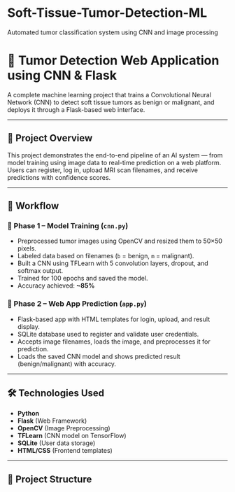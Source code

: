 # Soft-Tissue-Tumor-Detection-ML
Automated tumor classification system using CNN and image processing
# 🧠 Tumor Detection Web Application using CNN & Flask

A complete machine learning project that trains a Convolutional Neural Network (CNN) to detect soft tissue tumors as benign or malignant, and deploys it through a Flask-based web interface.

---

## 🚀 Project Overview

This project demonstrates the end-to-end pipeline of an AI system — from model training using image data to real-time prediction on a web platform. Users can register, log in, upload MRI scan filenames, and receive predictions with confidence scores.

---

## 🔄 Workflow

### 🔹 Phase 1 – Model Training (`cnn.py`)
- Preprocessed tumor images using OpenCV and resized them to 50×50 pixels.
- Labeled data based on filenames (`b` = benign, `m` = malignant).
- Built a CNN using TFLearn with 5 convolution layers, dropout, and softmax output.
- Trained for 100 epochs and saved the model.
- Accuracy achieved: **~85%**

### 🔹 Phase 2 – Web App Prediction (`app.py`)
- Flask-based app with HTML templates for login, upload, and result display.
- SQLite database used to register and validate user credentials.
- Accepts image filenames, loads the image, and preprocesses it for prediction.
- Loads the saved CNN model and shows predicted result (benign/malignant) with accuracy.

---

## 🛠 Technologies Used

- **Python**  
- **Flask** (Web Framework)  
- **OpenCV** (Image Preprocessing)  
- **TFLearn** (CNN model on TensorFlow)  
- **SQLite** (User data storage)  
- **HTML/CSS** (Frontend templates)

---

## 📁 Project Structure


